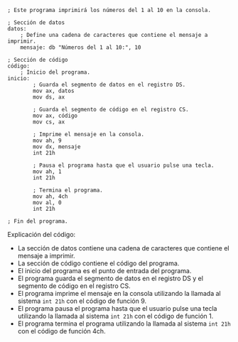 ```assembly
; Este programa imprimirá los números del 1 al 10 en la consola.

; Sección de datos
datos:
    ; Define una cadena de caracteres que contiene el mensaje a imprimir.
    mensaje: db "Números del 1 al 10:", 10

; Sección de código
código:
    ; Inicio del programa.
inicio:
        ; Guarda el segmento de datos en el registro DS.
        mov ax, datos
        mov ds, ax

        ; Guarda el segmento de código en el registro CS.
        mov ax, código
        mov cs, ax

        ; Imprime el mensaje en la consola.
        mov ah, 9
        mov dx, mensaje
        int 21h

        ; Pausa el programa hasta que el usuario pulse una tecla.
        mov ah, 1
        int 21h

        ; Termina el programa.
        mov ah, 4ch
        mov al, 0
        int 21h

; Fin del programa.
```

Explicación del código:

* La sección de datos contiene una cadena de caracteres que contiene el mensaje a imprimir.
* La sección de código contiene el código del programa.
* El inicio del programa es el punto de entrada del programa.
* El programa guarda el segmento de datos en el registro DS y el segmento de código en el registro CS.
* El programa imprime el mensaje en la consola utilizando la llamada al sistema `int 21h` con el código de función 9.
* El programa pausa el programa hasta que el usuario pulse una tecla utilizando la llamada al sistema `int 21h` con el código de función 1.
* El programa termina el programa utilizando la llamada al sistema `int 21h` con el código de función 4ch.